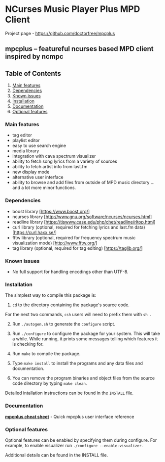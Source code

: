 # NCurses Music Player Plus MPD Client

Project page - https://github.com/doctorfree/mpcplus

## mpcplus – featureful ncurses based MPD client inspired by ncmpc

## Table of Contents

1. [Main features](#main-features)
1. [Dependencies](#dependencies)
1. [Known issues](#known-issues)
1. [Installation](#installation)
1. [Documentation](#documentation)
1. [Optional features](#optional-features)

### Main features

* tag editor
* playlist editor
* easy to use search engine
* media library
* integration with cava spectrum visualizer
* ability to fetch song lyrics from a variety of sources
* ability to fetch artist info from last.fm
* new display mode
* alternative user interface
* ability to browse and add files from outside of MPD music directory
…and a lot more minor functions.

### Dependencies

* boost library [https://www.boost.org/]
* ncurses library [http://www.gnu.org/software/ncurses/ncurses.html]
* readline library [https://tiswww.case.edu/php/chet/readline/rltop.html]
* curl library (optional, required for fetching lyrics and last.fm data) [https://curl.haxx.se/]
* fftw library (optional, required for frequency spectrum music visualization mode) [http://www.fftw.org/]
* tag library (optional, required for tag editing) [https://taglib.org/]

### Known issues
* No full support for handling encodings other than UTF-8.

### Installation

The simplest way to compile this package is:

  1. `cd` to the directory containing the package's source code.

  For the next two commands, `csh` users will need to prefix them with
  `sh `.

  2. Run `./autogen.sh` to generate the `configure` script.

  3. Run `./configure` to configure the package for your system.  This
     will take a while.  While running, it prints some messages
     telling which features it is checking for.

  4. Run `make` to compile the package.

  5. Type `make install` to install the programs and any data files
     and documentation.

  6. You can remove the program binaries and object files from the
     source code directory by typing `make clean`.

Detailed intallation instructions can be found in the `INSTALL` file. 

### Documentation
[**mpcplus cheat sheet**](doc/cheat-sheet) - Quick mpcplus user interface reference

### Optional features

Optional features can be enabled by specifying them during configure. For
example, to enable visualizer run `./configure --enable-visualizer`. 

Additional details can be found in the INSTALL file. 
